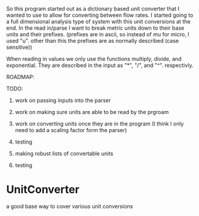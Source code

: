 So this program started out as a dictionary based unit converter that I wanted to use to allow for converting between flow rates.
I started going to a full dimensional analysis type of system with this unit conversions at the end.
In the read in/parse I want to break metric units down to their base units and their prefixes.
(prefixes are in ascii, so instead of mu for micro, I used "u". other than this the prefixes are as normally described (case sensitive))

When reading in values we only use the functions multiply, divide, and exponential.
They are described in the input as "*", "/", and "^". respectivly.



ROADMAP:

TODO:

1. work on passing inputs into the parser

2. work on making sure units are able to be read by the prgroam

3. work on converting units once they are in the program (I think I only need to add a scaling factor form the parser)

4. testing

5. making robust lists of convertable units

6. testing

 

# UnitConverter
a good base way to cover various unit conversions 
